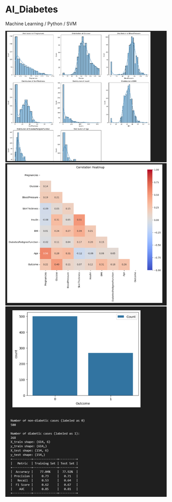 # AI_Diabetes
Machine Learning / Python / SVM  

![ trainning data ](1.png)
![ correlation data ](2.png)
![ result data ](3.png)
